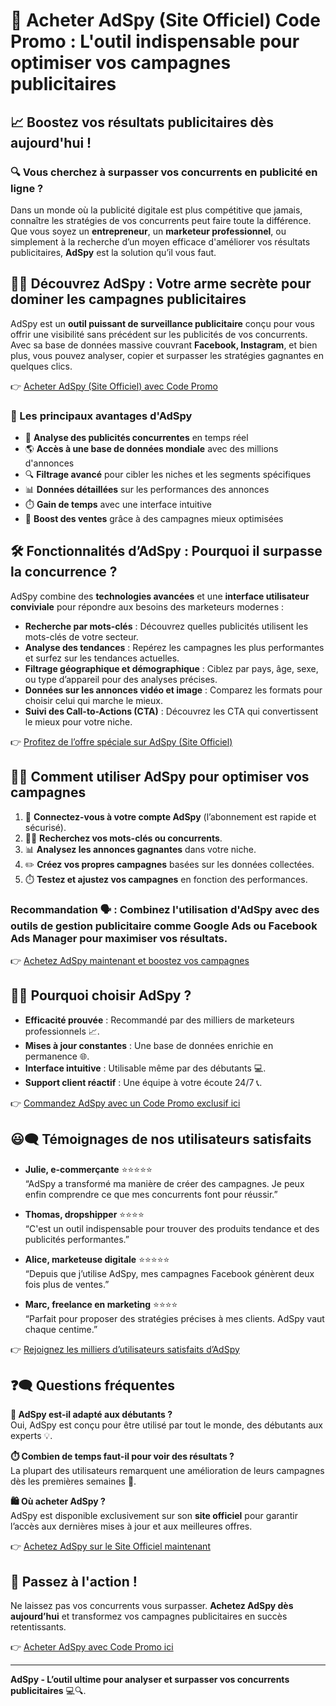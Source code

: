 # 🛒 Acheter AdSpy (Site Officiel) Code Promo : L'outil indispensable pour optimiser vos campagnes publicitaires  

## 📈 Boostez vos résultats publicitaires dès aujourd'hui !  

### 🔍 Vous cherchez à surpasser vos concurrents en publicité en ligne ?  

Dans un monde où la publicité digitale est plus compétitive que jamais, connaître les stratégies de vos concurrents peut faire toute la différence. Que vous soyez un **entrepreneur**, un **marketeur professionnel**, ou simplement à la recherche d’un moyen efficace d'améliorer vos résultats publicitaires, **AdSpy** est la solution qu’il vous faut.  

## 🚀✨ Découvrez AdSpy : Votre arme secrète pour dominer les campagnes publicitaires  

AdSpy est un **outil puissant de surveillance publicitaire** conçu pour vous offrir une visibilité sans précédent sur les publicités de vos concurrents. Avec sa base de données massive couvrant **Facebook, Instagram**, et bien plus, vous pouvez analyser, copier et surpasser les stratégies gagnantes en quelques clics.  

👉 [Acheter AdSpy (Site Officiel) avec Code Promo](https://t.co/hKjnAM5mPK)  

### 🌟 Les principaux avantages d'AdSpy  

- 🧠 **Analyse des publicités concurrentes** en temps réel  
- 🌎 **Accès à une base de données mondiale** avec des millions d'annonces  
- 🔍 **Filtrage avancé** pour cibler les niches et les segments spécifiques  
- 📊 **Données détaillées** sur les performances des annonces  
- ⏱️ **Gain de temps** avec une interface intuitive  
- 💼 **Boost des ventes** grâce à des campagnes mieux optimisées  

## 🛠️ Fonctionnalités d’AdSpy : Pourquoi il surpasse la concurrence ?  

AdSpy combine des **technologies avancées** et une **interface utilisateur conviviale** pour répondre aux besoins des marketeurs modernes :  

- **Recherche par mots-clés** : Découvrez quelles publicités utilisent les mots-clés de votre secteur.  
- **Analyse des tendances** : Repérez les campagnes les plus performantes et surfez sur les tendances actuelles.  
- **Filtrage géographique et démographique** : Ciblez par pays, âge, sexe, ou type d’appareil pour des analyses précises.  
- **Données sur les annonces vidéo et image** : Comparez les formats pour choisir celui qui marche le mieux.  
- **Suivi des Call-to-Actions (CTA)** : Découvrez les CTA qui convertissent le mieux pour votre niche.  

👉 [Profitez de l’offre spéciale sur AdSpy (Site Officiel)](https://t.co/hKjnAM5mPK)  

## 📝✨ Comment utiliser AdSpy pour optimiser vos campagnes  

1. 🔑 **Connectez-vous à votre compte AdSpy** (l’abonnement est rapide et sécurisé).  
2. 🕵️‍♂️ **Recherchez vos mots-clés ou concurrents**.  
3. 📊 **Analysez les annonces gagnantes** dans votre niche.  
4. ✏️ **Créez vos propres campagnes** basées sur les données collectées.  
5. ⏱️ **Testez et ajustez vos campagnes** en fonction des performances.  

### Recommandation 🗣️ : Combinez l'utilisation d'AdSpy avec des outils de gestion publicitaire comme Google Ads ou Facebook Ads Manager pour maximiser vos résultats.  

👉 [Achetez AdSpy maintenant et boostez vos campagnes](https://t.co/hKjnAM5mPK)  

## 🤔✅ Pourquoi choisir AdSpy ?  

- **Efficacité prouvée** : Recommandé par des milliers de marketeurs professionnels 📈.  
- **Mises à jour constantes** : Une base de données enrichie en permanence 🌐.  
- **Interface intuitive** : Utilisable même par des débutants 💻.  
- **Support client réactif** : Une équipe à votre écoute 24/7 📞.  

👉 [Commandez AdSpy avec un Code Promo exclusif ici](https://t.co/hKjnAM5mPK)  

## 😃🗨️ Témoignages de nos utilisateurs satisfaits  

- **Julie, e-commerçante** ⭐⭐⭐⭐⭐  
  “AdSpy a transformé ma manière de créer des campagnes. Je peux enfin comprendre ce que mes concurrents font pour réussir.”  

- **Thomas, dropshipper** ⭐⭐⭐⭐  
  “C'est un outil indispensable pour trouver des produits tendance et des publicités performantes.”  

- **Alice, marketeuse digitale** ⭐⭐⭐⭐⭐  
  “Depuis que j’utilise AdSpy, mes campagnes Facebook génèrent deux fois plus de ventes.”  

- **Marc, freelance en marketing** ⭐⭐⭐⭐  
  “Parfait pour proposer des stratégies précises à mes clients. AdSpy vaut chaque centime.”  

👉 [Rejoignez les milliers d’utilisateurs satisfaits d’AdSpy](https://t.co/hKjnAM5mPK)  

## ❓🗨️ Questions fréquentes  

**🤔 AdSpy est-il adapté aux débutants ?**  
Oui, AdSpy est conçu pour être utilisé par tout le monde, des débutants aux experts 💡.  

**⏱️ Combien de temps faut-il pour voir des résultats ?**  
La plupart des utilisateurs remarquent une amélioration de leurs campagnes dès les premières semaines 🌟.  

**🛍️ Où acheter AdSpy ?**  
AdSpy est disponible exclusivement sur son **site officiel** pour garantir l’accès aux dernières mises à jour et aux meilleures offres.  

👉 [Achetez AdSpy sur le Site Officiel maintenant](https://t.co/hKjnAM5mPK)  

## 🚀 Passez à l'action !  

Ne laissez pas vos concurrents vous surpasser. **Achetez AdSpy dès aujourd’hui** et transformez vos campagnes publicitaires en succès retentissants.  

👉 [Acheter AdSpy avec Code Promo ici](https://t.co/hKjnAM5mPK)  

---

**AdSpy - L’outil ultime pour analyser et surpasser vos concurrents publicitaires** 💻🔍.  
